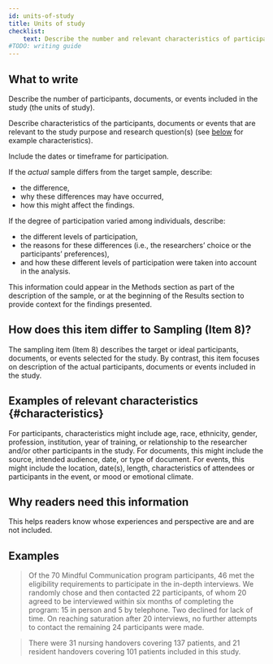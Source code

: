 ```yaml
---
id: units-of-study
title: Units of study
checklist: 
    text: Describe the number and relevant characteristics of participants, documents, or events included in the study. Describe the level of participation.
#TODO: writing guide
---
```


## What to write

Describe the number of participants, documents, or events included in the study (the units of study).

Describe characteristics of the participants, documents or events that are relevant to the study purpose and research question(s) (see [below](#characteristics) for example characteristics).

Include the dates or timeframe for participation.

If the _actual_ sample differs from the target sample, describe:

* the difference,
* why these differences may have occurred,
* how this might affect the findings.

If the degree of participation varied among individuals, describe:

* the different levels of participation,
* the reasons for these differences (i.e., the researchers’ choice or the participants’ preferences),
* and how these different levels of participation were taken into account in the analysis.

This information could appear in the Methods section as part of the description of the sample, or at the beginning of the Results section to provide context for the findings presented.

## How does this item differ to Sampling (Item 8)?

The sampling item (Item 8) describes the target or ideal participants, documents, or events selected for the study. By contrast, this item focuses on description of the actual participants, documents or events included in the study.

## Examples of relevant characteristics {#characteristics}

For participants, characteristics might include age, race, ethnicity, gender, profession, institution, year of training, or relationship to the researcher and/or other participants in the study. For documents, this might include the source, intended audience, date, or type of document. For events, this might include the location, date(s), length, characteristics of attendees or participants in the event, or mood or emotional climate.

## Why readers need this information

This helps readers know whose experiences and perspective are and are not included.

<!-- #TODO: ## Why this information is important -->

## Examples

> Of the 70 Mindful Communication program participants, 46 met the eligibility requirements to participate in the in-depth interviews. We randomly chose and then contacted 22 participants, of whom 20 agreed to be interviewed within six months of completing the program: 15 in person and 5 by telephone. Two declined for lack of time. On reaching saturation after 20 interviews, no further attempts to contact the remaining 24 participants were made.

> There were 31 nursing handovers covering 137 patients, and 21 resident handovers covering 101 patients included in this study.
